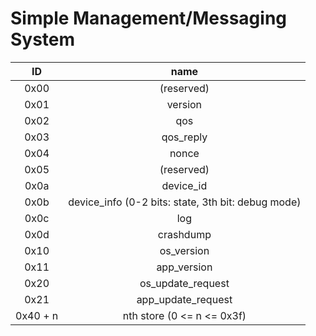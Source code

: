 Simple Management/Messaging System
===================================

**ID** | **name**
:-----:|:-----:
 0x00  | (reserved)
 0x01  | version
 0x02  | qos
 0x03  | qos_reply
 0x04  | nonce
 0x05  | (reserved)
 0x0a  | device_id
 0x0b  | device_info (0-2 bits: state, 3th bit: debug mode)
 0x0c  | log
 0x0d  | crashdump
 0x10  | os_version
 0x11  | app_version
 0x20  | os_update_request
 0x21  | app_update_request
 0x40 + n | nth store (0 <= n <= 0x3f)
